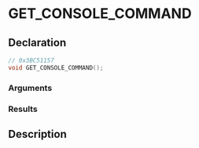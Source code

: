 # GET_CONSOLE_COMMAND

## Declaration
```cpp
// 0x3BC51157
void GET_CONSOLE_COMMAND();
```

### Arguments

### Results

## Description
